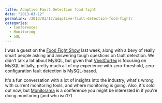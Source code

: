 ```yaml
---
title: Adaptive Fault Detection food fight
date: "2013-03-12"
permalink: /2013/03/12/adaptive-fault-detection-food-fight/
categories:
  - Conferences
  - Monitoring
  - SQL
---
```

I was a guest on the [Food Fight Show][1] last week, along with a bevy of really smart people asking and answering tough questions on fault detection. We didn't talk a lot about MySQL, but given that [VividCortex][2] is focusing on MySQL initially, pretty much all of my experience with zero-threshold, zero-configuration fault detection is MySQL-based.

It's a fun conversation with a lot of insights into the industry, what's wrong with current monitoring tools, and where monitoring is going. Also, it's sold out now, but [Monitorama][3] is a conference you might be interested in if you're doing monitoring (and who isn't?)

 [1]: http://foodfightshow.org/2013/03/adaptive-fault-detection.html
 [2]: https://vividcortex.com/
 [3]: http://monitorama.com/
